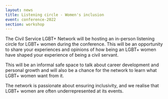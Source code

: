 ```yaml
---
layout: news
title: Listening circle - Women's inclusion
event: conference-2022
section: workshop
---
```

The Civil Service LGBT+ Network will be hosting an in-person listening circle for LGBT+ women during the conference. This will be an opportunity to share your experiences and opinions of how being an LGBT+ women have shaped your experience of being a civil servant. 

This will be an informal safe space to talk about career development and personal growth and will also be a chance for the network to learn what LGBT+ women want from it. 

The network is passionate about ensuring inclusivity, and we realise that LGBT+ women are often underrepresented at its events.
